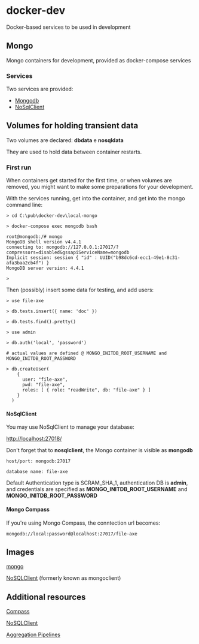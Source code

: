 # docker-dev
Docker-based services to be used in development

## Mongo

Mongo containers for development, provided as docker-compose services

### Services

Two services are provided:

- [Mongodb](https://www.mongodb.com/)
- [NoSqlClient](https://nosqlclient.com/docs/start.html)

## Volumes for holding transient data

Two volumes are declared: **dbdata** e **nosqldata**

They are used to hold data between container restarts.

### First run

When containers get started for the first time, or when volumes are removed, you might want to make some preparations for your development.

With the services running, get into the container, and get into the mongo command line:

```
> cd C:\pub\docker-dev\local-mongo

> docker-compose exec mongodb bash

root@mongodb:/# mongo
MongoDB shell version v4.4.1
connecting to: mongodb://127.0.0.1:27017/?compressors=disabled&gssapiServiceName=mongodb
Implicit session: session { "id" : UUID("b98dc6cd-ecc1-49e1-8c31-afa3baa2cb4f") }
MongoDB server version: 4.4.1

>
```

Then (possibly) insert some data for testing, and add users:

```
> use file-axe  

> db.tests.insert({ name: 'doc' })

> db.tests.find().pretty() 

> use admin 

> db.auth('local', 'password') 

# actual values are defined @ MONGO_INITDB_ROOT_USERNAME and MONGO_INITDB_ROOT_PASSWORD

> db.createUser(  
    {
      user: "file-axe",
      pwd: "file-axe",
      roles: [ { role: "readWrite", db: "file-axe" } ]
    }
  )

```

#### NoSqlClient

You may use NoSqlClient to manage your database:

[http://localhost:27018/](http://localhost:27018/)

Don't forget that to **nosqlclient**, the Mongo container is visible as **mongodb** 

```
host/port: mongodb:27017

database name: file-axe

```

Default Authentication type is SCRAM_SHA_1, authentication DB is **admin**, and credentials are specified as **MONGO_INITDB_ROOT_USERNAME** and **MONGO_INITDB_ROOT_PASSWORD**

#### Mongo Compass

If you're using Mongo Compass, the conntection url becomes:

```
mongodb://local:password@localhost:27017/file-axe
```

## Images

[mongo](https://hub.docker.com/_/mongo)

[NoSQLClient](https://hub.docker.com/r/mongoclient/mongoclient/)  (formerly known as mongoclient)

## Additional resources

[Compass](https://www.mongodb.com/products/compass)

[NoSQLClient](https://nosqlclient.com/docs/start.html)

[Aggregation Pipelines](https://docs.mongodb.com/manual/core/aggregation-pipeline/)

